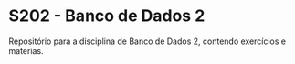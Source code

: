 # S202 - Banco de Dados 2
Repositório para a disciplina de Banco de Dados 2, contendo exercícios e materias.
